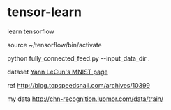 # tensor-learn
learn tensorflow

source ~/tensorflow/bin/activate

python fully_connected_feed.py --input_data_dir .

dataset
[Yann LeCun's MNIST page](http://yann.lecun.com/exdb/mnist/)

ref
http://blog.topspeedsnail.com/archives/10399

my data
http://chn-recognition.luomor.com/data/train/
